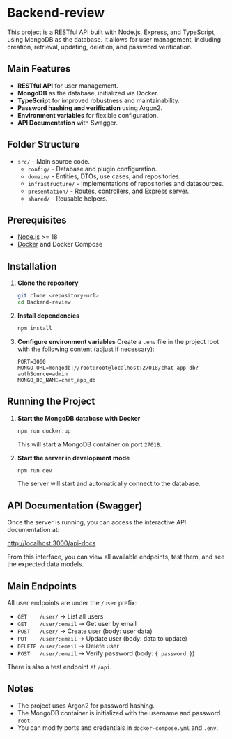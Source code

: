 # Backend-review

This project is a RESTful API built with Node.js, Express, and TypeScript, using MongoDB as the database. It allows for user management, including creation, retrieval, updating, deletion, and password verification.

## Main Features

- **RESTful API** for user management.
- **MongoDB** as the database, initialized via Docker.
- **TypeScript** for improved robustness and maintainability.
- **Password hashing and verification** using Argon2.
- **Environment variables** for flexible configuration.
- **API Documentation** with Swagger.

## Folder Structure

- `src/` - Main source code.
  - `config/` - Database and plugin configuration.
  - `domain/` - Entities, DTOs, use cases, and repositories.
  - `infrastructure/` - Implementations of repositories and datasources.
  - `presentation/` - Routes, controllers, and Express server.
  - `shared/` - Reusable helpers.

## Prerequisites

- [Node.js](https://nodejs.org/) >= 18
- [Docker](https://www.docker.com/) and Docker Compose

## Installation

1. **Clone the repository**
   ```bash
   git clone <repository-url>
   cd Backend-review
   ```

2. **Install dependencies**
   ```bash
   npm install
   ```

3. **Configure environment variables**
   Create a `.env` file in the project root with the following content (adjust if necessary):
   ```
   PORT=3000
   MONGO_URL=mongodb://root:root@localhost:27018/chat_app_db?authSource=admin
   MONGO_DB_NAME=chat_app_db
   ```

## Running the Project

1. **Start the MongoDB database with Docker**
   ```bash
   npm run docker:up
   ```
   This will start a MongoDB container on port `27018`.

2. **Start the server in development mode**
   ```bash
   npm run dev
   ```
   The server will start and automatically connect to the database.

## API Documentation (Swagger)

Once the server is running, you can access the interactive API documentation at:

[http://localhost:3000/api-docs](http://localhost:3000/api-docs)

From this interface, you can view all available endpoints, test them, and see the expected data models.

## Main Endpoints

All user endpoints are under the `/user` prefix:

- `GET    /user/`           → List all users
- `GET    /user/:email`     → Get user by email
- `POST   /user/`           → Create user (body: user data)
- `PUT    /user/:email`     → Update user (body: data to update)
- `DELETE /user/:email`     → Delete user
- `POST   /user/:email`     → Verify password (body: `{ password }`)

There is also a test endpoint at `/api`.

## Notes

- The project uses Argon2 for password hashing.
- The MongoDB container is initialized with the username and password `root`.
- You can modify ports and credentials in `docker-compose.yml` and `.env`.

